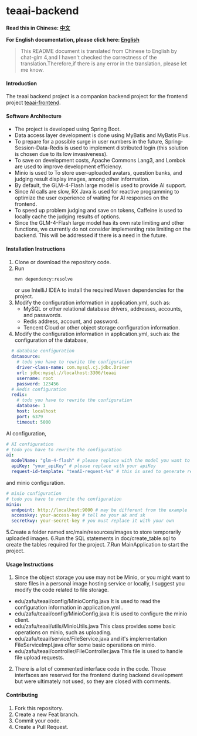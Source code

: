 # teaai-backend

**Read this in Chinese: [中文](README.md)**

**For English documentation, please click here: [English](README_en.md)**

> This README document is translated from Chinese to English by chat-glm 4,and I haven't checked the correctness of the
> translation.Therefore,if there is any error in the translation, please let me know.

#### Introduction

The teaai backend project is a companion backend project for the frontend
project [teaai-frontend](https://gitee.com/colablack/teaai-frontend).

#### Software Architecture

- The project is developed using Spring Boot.
- Data access layer development is done using MyBatis and MyBatis Plus.
- To prepare for a possible surge in user numbers in the future, Spring-Session-Data-Redis is used to implement
  distributed login (this solution is chosen due to its low invasiveness).
- To save on development costs, Apache Commons Lang3, and Lombok are used to improve development efficiency.
- Minio is used to To store user-uploaded avatars, question banks, and judging result display images, among other
  information.
- By default, the GLM-4-Flash large model is used to provide AI support.
- Since AI calls are slow, RX Java is used for reactive programming to optimize the user experience of waiting for AI
  responses on the frontend.
- To speed up problem judging and save on tokens, Caffeine is used to locally cache the judging results of options.
- Since the GLM-4-Flash large model has its own rate limiting and other functions, we currently do not consider
  implementing rate limiting on the backend. This will be addressed if there is a need in the future.

#### Installation Instructions

1. Clone or download the repository code.
2. Run
    ```bash
    mvn dependency:resolve
    ```
   or use IntelliJ IDEA to install the required Maven dependencies for the project.
3. Modify the configuration information in application.yml, such as:
    - MySQL or other relational database drivers, addresses, accounts, and passwords.
    - Redis address, account, and password.
    - Tencent Cloud or other object storage configuration information.
4. Modify the configuration information in application.yml, such as:
   the configuration of the database,

```yaml
  # database configuration
  datasource:
    # todo you have to rewrite the configuration
    driver-class-name: com.mysql.cj.jdbc.Driver
    url: jdbc:mysql://localhost:3306/teaai
    username: root
    password: 123456
  # Redis configuration
  redis:
    # todo you have to rewrite the configuration
    database: 1
    host: localhost
    port: 6379
    timeout: 5000
```

AI configuration,

```yaml
# AI configuration
# todo you have to rewrite the configuration
ai:
  modelName: "glm-4-flash" # please replace with the model you want to use
  apiKey: "your_apiKey" # please replace with your apiKey
  request-id-template: "teaAI-request-%s" # this is used to generate request ids for AI requests ,and you needn't change it right now.
```

and minio configuration.

```yaml
# minio configuration
# todo you have to rewrite the configuration
minio:
  endpoint: http://localhost:9000 # may be different from the example
  accesskey: your-access-key # tell me your ak and sk
  secretkwy: your-secret-key # you must replace it with your own
```

5.Create a folder named src/main/resources/images to store temporarily uploaded images.
6.Run the SQL statements in doc/create_table.sql to create the tables required for the project.
7.Run MainApplication to start the project.

#### Usage Instructions

1. Since the object storage you use may not be Minio, or you might want to store files in a personal image hosting
   service or locally, I suggest you modify the code related to file storage.

- edu/zafu/teaai/config/MinioConfig.java It is used to read the configuration information in application.yml .
- edu/zafu/teaai/config/MinioConfig.java It is used to configure the minio client.
- edu/zafu/teaai/utils/MinioUtils.java This class provides some basic operations on minio, such as uploading.
- edu/zafu/teaai/service/FileService.java and it's implementation FileServiceImpl.java offer some basic operations on minio.
- edu/zafu/teaai/controller/FileController.java This file is used to handle file upload requests.

2. There is a lot of commented interface code in the code. Those interfaces are reserved for the frontend during backend
   development but were ultimately not used, so they are closed with comments.

#### Contributing

1. Fork this repository.
2. Create a new Feat branch.
3. Commit your code.
4. Create a Pull Request.
